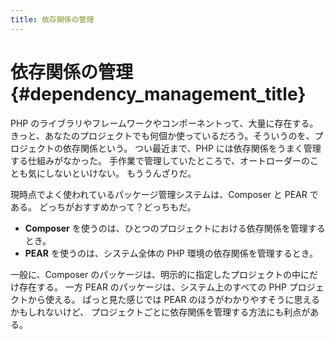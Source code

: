 ```yaml
---
title: 依存関係の管理
---
```


# 依存関係の管理 {#dependency_management_title}

PHP のライブラリやフレームワークやコンポーネントって、大量に存在する。
きっと、あなたのプロジェクトでも何個か使っているだろう。そういうのを、プロジェクトの依存関係という。
つい最近まで、PHP には依存関係をうまく管理する仕組みがなかった。
手作業で管理していたところで、オートローダーのことも気にしないといけない。
もううんざりだ。

現時点でよく使われているパッケージ管理システムは、Composer と PEAR である。
どっちがおすすめかって？どっちもだ。

 * **Composer** を使うのは、ひとつのプロジェクトにおける依存関係を管理するとき。
 * **PEAR** を使うのは、システム全体の PHP 環境の依存関係を管理するとき。

一般に、Composer のパッケージは、明示的に指定したプロジェクトの中にだけ存在する。
一方 PEAR のパッケージは、システム上のすべての PHP プロジェクトから使える。
ぱっと見た感じでは PEAR のほうがわかりやすそうに思えるかもしれないけど、
プロジェクトごとに依存関係を管理する方法にも利点がある。
